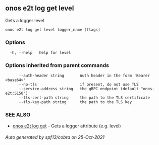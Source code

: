 ## onos e2t log get level

Gets a logger level

```
onos e2t log get level logger_name [flags]
```

### Options

```
  -h, --help   help for level
```

### Options inherited from parent commands

```
      --auth-header string       Auth header in the form 'Bearer <base64>'
      --no-tls                   if present, do not use TLS
      --service-address string   the gRPC endpoint (default "onos-e2t:5150")
      --tls-cert-path string     the path to the TLS certificate
      --tls-key-path string      the path to the TLS key
```

### SEE ALSO

* [onos e2t log get](onos_e2t_log_get.md)	 - Gets a logger attribute (e.g. level)

###### Auto generated by spf13/cobra on 25-Oct-2021
